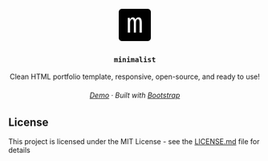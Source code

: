 <p align="center">
  <img src="https://raw.githubusercontent.com/imgios/minimalist/master/.github/minimalist-512.png" width="64">
  <h3 align="center"><code>minimalist</code></h3>
</p>

<p align="center">Clean HTML portfolio template, responsive, open-source, and ready to use!</p>

<h6 align="center"><a href="https://imgios.github.io/minimalist/">Demo</a> · Built with <a href="https://getbootstrap.com/">Bootstrap</a></h6>

## License

This project is licensed under the MIT License - see the [LICENSE.md](LICENSE.md) file for details
